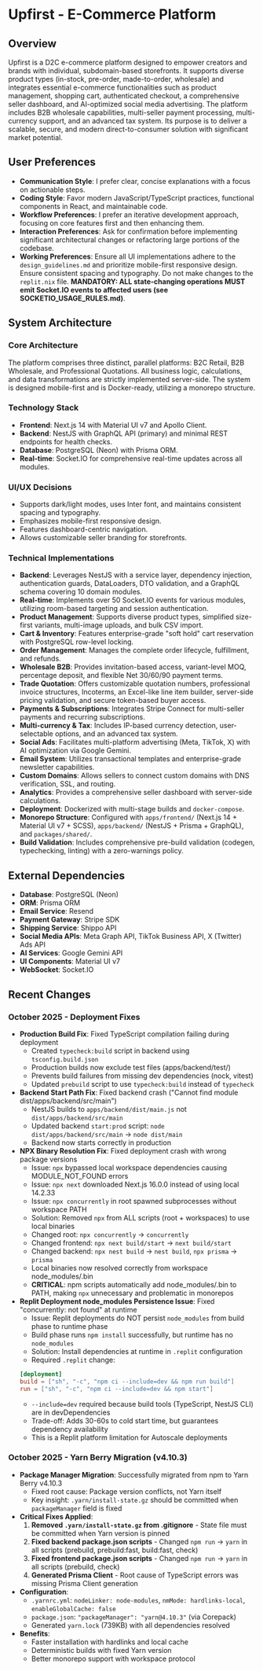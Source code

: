 # Upfirst - E-Commerce Platform

## Overview
Upfirst is a D2C e-commerce platform designed to empower creators and brands with individual, subdomain-based storefronts. It supports diverse product types (in-stock, pre-order, made-to-order, wholesale) and integrates essential e-commerce functionalities such as product management, shopping cart, authenticated checkout, a comprehensive seller dashboard, and AI-optimized social media advertising. The platform includes B2B wholesale capabilities, multi-seller payment processing, multi-currency support, and an advanced tax system. Its purpose is to deliver a scalable, secure, and modern direct-to-consumer solution with significant market potential.

## User Preferences
- **Communication Style**: I prefer clear, concise explanations with a focus on actionable steps.
- **Coding Style**: Favor modern JavaScript/TypeScript practices, functional components in React, and maintainable code.
- **Workflow Preferences**: I prefer an iterative development approach, focusing on core features first and then enhancing them.
- **Interaction Preferences**: Ask for confirmation before implementing significant architectural changes or refactoring large portions of the codebase.
- **Working Preferences**: Ensure all UI implementations adhere to the `design_guidelines.md` and prioritize mobile-first responsive design. Ensure consistent spacing and typography. Do not make changes to the `replit.nix` file. **MANDATORY: ALL state-changing operations MUST emit Socket.IO events to affected users (see SOCKETIO_USAGE_RULES.md)**.

## System Architecture

### Core Architecture
The platform comprises three distinct, parallel platforms: B2C Retail, B2B Wholesale, and Professional Quotations. All business logic, calculations, and data transformations are strictly implemented server-side. The system is designed mobile-first and is Docker-ready, utilizing a monorepo structure.

### Technology Stack
-   **Frontend**: Next.js 14 with Material UI v7 and Apollo Client.
-   **Backend**: NestJS with GraphQL API (primary) and minimal REST endpoints for health checks.
-   **Database**: PostgreSQL (Neon) with Prisma ORM.
-   **Real-time**: Socket.IO for comprehensive real-time updates across all modules.

### UI/UX Decisions
-   Supports dark/light modes, uses Inter font, and maintains consistent spacing and typography.
-   Emphasizes mobile-first responsive design.
-   Features dashboard-centric navigation.
-   Allows customizable seller branding for storefronts.

### Technical Implementations
-   **Backend**: Leverages NestJS with a service layer, dependency injection, authentication guards, DataLoaders, DTO validation, and a GraphQL schema covering 10 domain modules.
-   **Real-time**: Implements over 50 Socket.IO events for various modules, utilizing room-based targeting and session authentication.
-   **Product Management**: Supports diverse product types, simplified size-first variants, multi-image uploads, and bulk CSV import.
-   **Cart & Inventory**: Features enterprise-grade "soft hold" cart reservation with PostgreSQL row-level locking.
-   **Order Management**: Manages the complete order lifecycle, fulfillment, and refunds.
-   **Wholesale B2B**: Provides invitation-based access, variant-level MOQ, percentage deposit, and flexible Net 30/60/90 payment terms.
-   **Trade Quotation**: Offers customizable quotation numbers, professional invoice structures, Incoterms, an Excel-like line item builder, server-side pricing validation, and secure token-based buyer access.
-   **Payments & Subscriptions**: Integrates Stripe Connect for multi-seller payments and recurring subscriptions.
-   **Multi-currency & Tax**: Includes IP-based currency detection, user-selectable options, and an advanced tax system.
-   **Social Ads**: Facilitates multi-platform advertising (Meta, TikTok, X) with AI optimization via Google Gemini.
-   **Email System**: Utilizes transactional templates and enterprise-grade newsletter capabilities.
-   **Custom Domains**: Allows sellers to connect custom domains with DNS verification, SSL, and routing.
-   **Analytics**: Provides a comprehensive seller dashboard with server-side calculations.
-   **Deployment**: Dockerized with multi-stage builds and `docker-compose`.
-   **Monorepo Structure**: Configured with `apps/frontend/` (Next.js 14 + Material UI v7 + SCSS), `apps/backend/` (NestJS + Prisma + GraphQL), and `packages/shared/`.
-   **Build Validation**: Includes comprehensive pre-build validation (codegen, typechecking, linting) with a zero-warnings policy.

## External Dependencies
-   **Database**: PostgreSQL (Neon)
-   **ORM**: Prisma ORM
-   **Email Service**: Resend
-   **Payment Gateway**: Stripe SDK
-   **Shipping Service**: Shippo API
-   **Social Media APIs**: Meta Graph API, TikTok Business API, X (Twitter) Ads API
-   **AI Services**: Google Gemini API
-   **UI Components**: Material UI v7
-   **WebSocket**: Socket.IO

## Recent Changes

### October 2025 - Deployment Fixes
-   **Production Build Fix**: Fixed TypeScript compilation failing during deployment
    -   Created `typecheck:build` script in backend using `tsconfig.build.json`
    -   Production builds now exclude test files (apps/backend/test/)
    -   Prevents build failures from missing dev dependencies (nock, vitest)
    -   Updated `prebuild` script to use `typecheck:build` instead of `typecheck`
-   **Backend Start Path Fix**: Fixed backend crash ("Cannot find module dist/apps/backend/src/main")
    -   NestJS builds to `apps/backend/dist/main.js` not `dist/apps/backend/src/main`
    -   Updated backend `start:prod` script: `node dist/apps/backend/src/main` → `node dist/main`
    -   Backend now starts correctly in production
-   **NPX Binary Resolution Fix**: Fixed deployment crash with wrong package versions
    -   Issue: `npx` bypassed local workspace dependencies causing MODULE_NOT_FOUND errors
    -   Issue: `npx next` downloaded Next.js 16.0.0 instead of using local 14.2.33
    -   Issue: `npx concurrently` in root spawned subprocesses without workspace PATH
    -   Solution: Removed `npx` from ALL scripts (root + workspaces) to use local binaries
    -   Changed root: `npx concurrently` → `concurrently`
    -   Changed frontend: `npx next build/start` → `next build/start`
    -   Changed backend: `npx nest build` → `nest build`, `npx prisma` → `prisma`
    -   Local binaries now resolved correctly from workspace node_modules/.bin
    -   **CRITICAL**: npm scripts automatically add node_modules/.bin to PATH, making `npx` unnecessary and problematic in monorepos
-   **Replit Deployment node_modules Persistence Issue**: Fixed "concurrently: not found" at runtime
    -   Issue: Replit deployments do NOT persist `node_modules` from build phase to runtime phase
    -   Build phase runs `npm install` successfully, but runtime has no `node_modules`
    -   Solution: Install dependencies at runtime in `.replit` configuration
    -   Required `.replit` change:
      ```toml
      [deployment]
      build = ["sh", "-c", "npm ci --include=dev && npm run build"]
      run = ["sh", "-c", "npm ci --include=dev && npm start"]
      ```
    -   `--include=dev` required because build tools (TypeScript, NestJS CLI) are in devDependencies
    -   Trade-off: Adds 30-60s to cold start time, but guarantees dependency availability
    -   This is a Replit platform limitation for Autoscale deployments

### October 2025 - Yarn Berry Migration (v4.10.3)
-   **Package Manager Migration**: Successfully migrated from npm to Yarn Berry v4.10.3
    -   Fixed root cause: Package version conflicts, not Yarn itself
    -   Key insight: `.yarn/install-state.gz` should be committed when `packageManager` field is fixed
-   **Critical Fixes Applied**:
    1. **Removed `.yarn/install-state.gz` from .gitignore** - State file must be committed when Yarn version is pinned
    2. **Fixed backend package.json scripts** - Changed `npm run` → `yarn` in all scripts (prebuild, prebuild:fast, build:fast, check)
    3. **Fixed frontend package.json scripts** - Changed `npm run` → `yarn` in all scripts (prebuild, check)
    4. **Generated Prisma Client** - Root cause of TypeScript errors was missing Prisma Client generation
-   **Configuration**:
    -   `.yarnrc.yml`: `nodeLinker: node-modules`, `nmMode: hardlinks-local`, `enableGlobalCache: false`
    -   `package.json`: `"packageManager": "yarn@4.10.3"` (via Corepack)
    -   Generated `yarn.lock` (739KB) with all dependencies resolved
-   **Benefits**:
    -   Faster installation with hardlinks and local cache
    -   Deterministic builds with fixed Yarn version
    -   Better monorepo support with workspace protocol